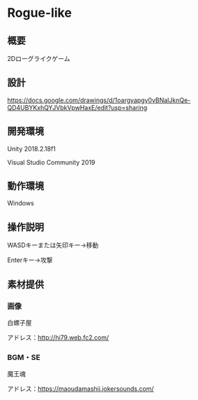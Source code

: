 # Rogue-like  

## 概要  
2Dローグライクゲーム

## 設計  
https://docs.google.com/drawings/d/1oargyapgy0yBNaIJknQe-QD4UBYKxhQYJVbkVpwHaxE/edit?usp=sharing

## 開発環境
Unity 2018.2.18f1

Visual Studio Community 2019

## 動作環境
Windows

## 操作説明
WASDキーまたは矢印キー→移動

Enterキー→攻撃


## 素材提供
### 画像
白螺子屋

アドレス：http://hi79.web.fc2.com/

### BGM・SE
魔王魂

アドレス：https://maoudamashii.jokersounds.com/
